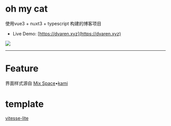 # oh my cat

使用vue3 + nuxt3 + typescript 构建的博客项目

- Live Demo: [https://dvaren.xyz](https://dvaren.xyz)


![](https://iiu.oss-cn-chengdu.aliyuncs.com/imgs/ByDrrp_1687930013125w_1771x1279_.png)


----


# Feature

界面样式源自 [Mix Space](https://github.com/mx-space)•[kami](https://github.com/mx-space/kami)

# template
[vitesse-lite](https://github.com/antfu/vitesse-lite)
